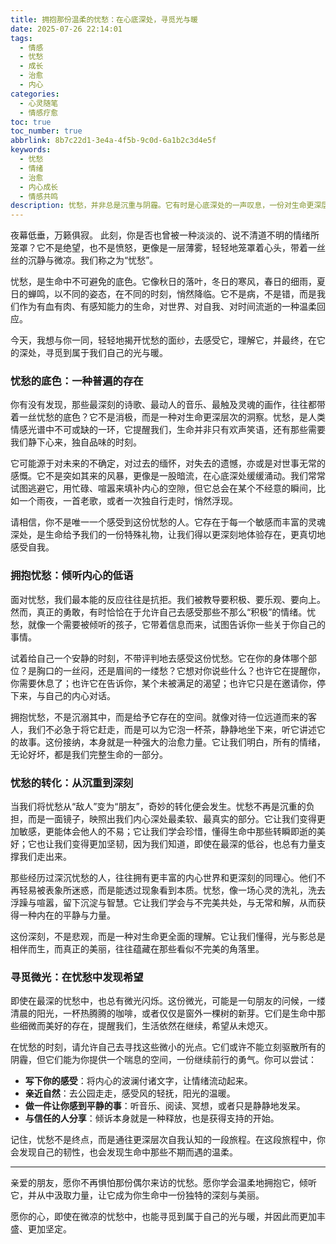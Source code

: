 ```yaml
---
title: 拥抱那份温柔的忧愁：在心底深处，寻觅光与暖
date: 2025-07-26 22:14:01
tags:
  - 情感
  - 忧愁
  - 成长
  - 治愈
  - 内心
categories:
  - 心灵随笔
  - 情感疗愈
toc: true
toc_number: true
abbrlink: 8b7c22d1-3e4a-4f5b-9c0d-6a1b2c3d4e5f
keywords:
  - 忧愁
  - 情绪
  - 治愈
  - 内心成长
  - 情感共鸣
description: 忧愁，并非总是沉重与阴霾。它有时是心底深处的一声叹息，一份对生命更深层次的理解。这篇文章将带你走进忧愁的温柔底色，学会如何拥抱它，倾听它，并从中汲取力量，最终在心底寻觅到属于自己的光与暖。
---
```


夜幕低垂，万籁俱寂。
此刻，你是否也曾被一种淡淡的、说不清道不明的情绪所笼罩？它不是绝望，也不是愤怒，更像是一层薄雾，轻轻地笼罩着心头，带着一丝丝的沉静与微凉。我们称之为“忧愁”。

忧愁，是生命中不可避免的底色。它像秋日的落叶，冬日的寒风，春日的细雨，夏日的蝉鸣，以不同的姿态，在不同的时刻，悄然降临。它不是病，不是错，而是我们作为有血有肉、有感知能力的生命，对世界、对自我、对时间流逝的一种温柔回应。

今天，我想与你一同，轻轻地揭开忧愁的面纱，去感受它，理解它，并最终，在它的深处，寻觅到属于我们自己的光与暖。

### 忧愁的底色：一种普遍的存在

你有没有发现，那些最深刻的诗歌、最动人的音乐、最触及灵魂的画作，往往都带着一丝忧愁的底色？它不是消极，而是一种对生命更深层次的洞察。忧愁，是人类情感光谱中不可或缺的一环，它提醒我们，生命并非只有欢声笑语，还有那些需要我们静下心来，独自品味的时刻。

它可能源于对未来的不确定，对过去的缅怀，对失去的遗憾，亦或是对世事无常的感慨。它不是突如其来的风暴，更像是一股暗流，在心底深处缓缓涌动。我们常常试图逃避它，用忙碌、喧嚣来填补内心的空隙，但它总会在某个不经意的瞬间，比如一个雨夜，一首老歌，或者一次独自行走时，悄然浮现。

请相信，你不是唯一一个感受到这份忧愁的人。它存在于每一个敏感而丰富的灵魂深处，是生命给予我们的一份特殊礼物，让我们得以更深刻地体验存在，更真切地感受自我。

### 拥抱忧愁：倾听内心的低语

面对忧愁，我们最本能的反应往往是抗拒。我们被教导要积极、要乐观、要向上。然而，真正的勇敢，有时恰恰在于允许自己去感受那些不那么“积极”的情绪。忧愁，就像一个需要被倾听的孩子，它带着信息而来，试图告诉你一些关于你自己的事情。

试着给自己一个安静的时刻，不带评判地去感受这份忧愁。它在你的身体哪个部位？是胸口的一丝闷，还是眉间的一缕愁？它想对你说些什么？也许它在提醒你，你需要休息了；也许它在告诉你，某个未被满足的渴望；也许它只是在邀请你，停下来，与自己的内心对话。

拥抱忧愁，不是沉溺其中，而是给予它存在的空间。就像对待一位远道而来的客人，我们不必急于将它赶走，而是可以为它泡一杯茶，静静地坐下来，听它讲述它的故事。这份接纳，本身就是一种强大的治愈力量。它让我们明白，所有的情绪，无论好坏，都是我们完整生命的一部分。

### 忧愁的转化：从沉重到深刻

当我们将忧愁从“敌人”变为“朋友”，奇妙的转化便会发生。忧愁不再是沉重的负担，而是一面镜子，映照出我们内心深处最柔软、最真实的部分。它让我们变得更加敏感，更能体会他人的不易；它让我们学会珍惜，懂得生命中那些转瞬即逝的美好；它也让我们变得更加坚韧，因为我们知道，即使在最深的低谷，也总有力量支撑我们走出来。

那些经历过深沉忧愁的人，往往拥有更丰富的内心世界和更深刻的同理心。他们不再轻易被表象所迷惑，而是能透过现象看到本质。忧愁，像一场心灵的洗礼，洗去浮躁与喧嚣，留下沉淀与智慧。它让我们学会与不完美共处，与无常和解，从而获得一种内在的平静与力量。

这份深刻，不是悲观，而是一种对生命更全面的理解。它让我们懂得，光与影总是相伴而生，而真正的美丽，往往蕴藏在那些看似不完美的角落里。

### 寻觅微光：在忧愁中发现希望

即使在最深的忧愁中，也总有微光闪烁。这份微光，可能是一句朋友的问候，一缕清晨的阳光，一杯热腾腾的咖啡，或者仅仅是窗外一棵树的新芽。它们是生命中那些细微而美好的存在，提醒我们，生活依然在继续，希望从未熄灭。

在忧愁的时刻，请允许自己去寻找这些微小的光点。它们或许不能立刻驱散所有的阴霾，但它们能为你提供一个喘息的空间，一份继续前行的勇气。你可以尝试：

*   **写下你的感受**：将内心的波澜付诸文字，让情绪流动起来。
*   **亲近自然**：去公园走走，感受风的轻抚，阳光的温暖。
*   **做一件让你感到平静的事**：听音乐、阅读、冥想，或者只是静静地发呆。
*   **与信任的人分享**：倾诉本身就是一种释放，也是获得支持的开始。

记住，忧愁不是终点，而是通往更深层次自我认知的一段旅程。在这段旅程中，你会发现自己的韧性，也会发现生命中那些不期而遇的温柔。

---

亲爱的朋友，愿你不再惧怕那份偶尔来访的忧愁。愿你学会温柔地拥抱它，倾听它，并从中汲取力量，让它成为你生命中一份独特的深刻与美丽。

愿你的心，即使在微凉的忧愁中，也能寻觅到属于自己的光与暖，并因此而更加丰盛、更加坚定。